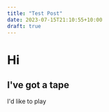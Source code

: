 ```yaml
---
title: "Test Post"
date: 2023-07-15T21:10:55+10:00
draft: true
---
```

# Hi
## I've got a tape

I'd like to play
